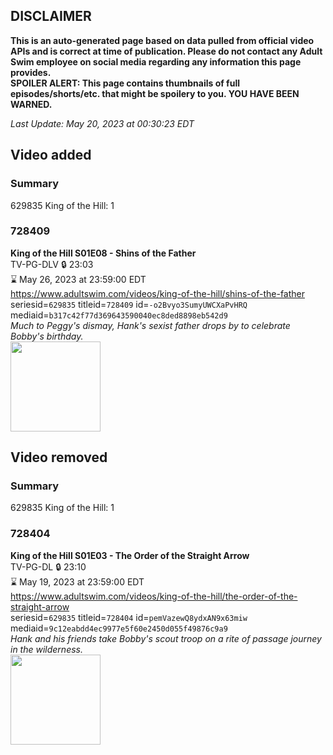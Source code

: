 ## DISCLAIMER
**This is an auto-generated page based on data pulled from official video APIs and is correct at time of publication. Please do not contact any Adult Swim employee on social media regarding any information this page provides.**  
**SPOILER ALERT: This page contains thumbnails of full episodes/shorts/etc. that might be spoilery to you. YOU HAVE BEEN WARNED.**  

_Last Update: May 20, 2023 at 00:30:23 EDT_
## Video added
### Summary
629835 King of the Hill: 1  
### 728409
**King of the Hill S01E08 - Shins of the Father**  
TV-PG-DLV 🔒 23:03  
⌛ May 26, 2023 at 23:59:00 EDT  
https://www.adultswim.com/videos/king-of-the-hill/shins-of-the-father  
seriesid=`629835` titleid=`728409` id=`-o2Bvyo3SumyUWCXaPvHRQ` mediaid=`b317c42f77d369643590040ec8ded8898eb542d9`  
_Much to Peggy's dismay, Hank's sexist father drops by to celebrate Bobby's birthday._  
<a href="https://i.cdn.turner.com/asfix/repository//8a2505951e3ac6db011e3c1420880059/thumbnail_41597.jpg"><img src="https://i.cdn.turner.com/asfix/repository//8a2505951e3ac6db011e3c1420880059/thumbnail_41597.jpg" height="144px" /></a>
## Video removed
### Summary
629835 King of the Hill: 1  
### 728404
**King of the Hill S01E03 - The Order of the Straight Arrow**  
TV-PG-DL 🔒 23:10  
⌛ May 19, 2023 at 23:59:00 EDT  
https://www.adultswim.com/videos/king-of-the-hill/the-order-of-the-straight-arrow  
seriesid=`629835` titleid=`728404` id=`pemVazewQ8ydxAN9x63miw` mediaid=`9c12eabdd4ec9977e5f60e2450d055f49876c9a9`  
_Hank and his friends take Bobby's scout troop on a rite of passage journey in the wilderness._  
<a href="https://i.cdn.turner.com/asfix/repository//8a2505951e3ac6db011e3c1420880059/thumbnail_52717.jpg"><img src="https://i.cdn.turner.com/asfix/repository//8a2505951e3ac6db011e3c1420880059/thumbnail_52717.jpg" height="144px" /></a>
